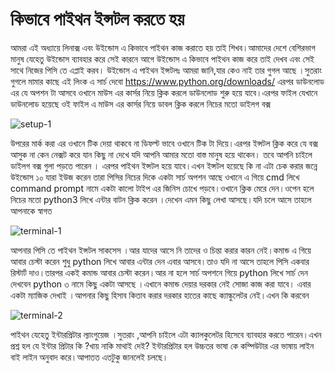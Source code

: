 # কিভাবে পাইথন ইন্সটল করতে  হয়
                        
 
আমরা এই অধ্যায়ে লিনাক্স এবং উইন্ডোস  এ কিভাবে পাইথন কাজ করাতে হয় তাই শিখব।আমাদের দেশে বেশিরভাগ মানুষ যেহেতু উইন্ডোস ব্যাবহার করে সেই কারনে আগে উইন্ডোস এ কিভাবে পাইথন কাজ করে তাই দেখব  এবং সেই সাথে নিজের পিসি তে এপ্লাই করব।
উইন্ডোস এ পাইথন ইন্সটলঃ
আমরা জানি,যার কেও নাই তার গুগল আছে ।সুতরাং গুগলে  মামার কাছে  এই লিংক এ সার্চ দেবো	https://www.python.org/downloads/  এরপর  ডাউনলোড এর যে অপশন টা আসবে ওখানে মাউস এর কার্সর নিয়ে ক্লিক করলে ডাউনলোড শুরু হয়ে যাবে।এরপর ফাইল যেখানে ডাউনলোড হয়েছে  ওই ফাইল এ মাউস এর কার্সর নিয়ে ডাবল ক্লিক  করলে  নিচের মতো ডাইলগ বক্স 

![setup-1](https://user-images.githubusercontent.com/39632170/77768077-2e130a00-706c-11ea-8c5f-eaebbaf86181.png)

উপরের মার্ক করা এর ওখানে টিক দেয়া থাকবে না ডিফল্ট ভাবে ওখানে টিক টা দিয়ে।এরপর ইন্সটল ক্লিক করে  যে বক্স আসুক না কেন নেক্সট করে যান কিছু না দেখে যদি আপনি আমার মতো বাস্ত মানুষ হয়ে থাকেন। তবে আপনি চাইলে ডাইলগ বক্স গুলা পড়তে পারেন । এরপর পাইথন  ইন্সটল হয়ে যাবে।এখন ইন্সটল হয়েছে কি না এটা চেক করার জন্নে  উইন্ডোস ১০ যারা ইউজ করেন তারা পিসির নিচের দিকে একটা  সার্চ অপশন আছে   ওখানে এ গিয়ে  cmd লিখে   command prompt নামে একটা কালো টাইপ এর জিনিস চোখে পড়বে।ওখানে ক্লিক মেরে দেন।ওপেন হলে  নিচের মতো  python3 লিখে এন্টার বাটন ক্লিক করেন ।দেখেন এমন কিছু লেখা আসছে।যদি চলে আসে তাহলে  আপনাকে  স্বাগত 

![terminal-1](https://user-images.githubusercontent.com/39632170/77768681-04a6ae00-706d-11ea-99e6-7d44706909bf.png)

আপনার পিসি তে পাইথন ইন্সটল সাকসেস ।আর যাদের আসে নি তাদের ও চিন্তা করার  কারন নেই।কমান্ড এ গিয়ে আবার চেস্টা করেন শুধু python লিখে আবার এন্টার দেন এবার আসবে।তাও যদি না আসে তাহলে পিসি একবার রিস্টার্ট দাও।তারপর একই কমান্ড আবার চেস্টা করেন।আর না হলে সার্চ অপশনে গিয়ে python লিখে সার্চ দেন দেখবেন python ৩ নামে কিছু একটা আসছে ।এখানে কমান্ড দেয়ার দরকার নেই সোজা কাজ করা যাবে। এবার একটা ম্যাজিক দেখাই ।আপনার কিছু হিসাব কিতাব করার দরকার হাতের কাছে ক্যাল্কুলেটর নেই।এখন কি করবেন

![terminal-2](https://user-images.githubusercontent.com/39632170/77768693-07a19e80-706d-11ea-9e8c-42c4d1f54352.png)

পাইথন যেহেতু  ইন্টারপ্রিটার ল্যাংগুয়েজ ।সুতরাং ,আপনি  চাইলে এটা ক্যালকুলেটর হিসেবে ব্যাবহার করতে পারেন।এখন প্রশ্ন হল যে ইন্টার প্রিটার কি ?খায়  নাকি  মাথাই দেই?
ইন্টারপ্রিটার হল উচ্চতর ভাষা কে কম্পিউটার এর ভাষায় লাইন বাই লাইন অনুবাদ করে।আপাতত এতটুকু জানলেই চলছে।

